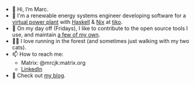 - 🦥 Hi, I’m Marc.
- 🌱 I'm a renewable energy systems engineer developing software for a [virtual power plant](https://www.youtube.com/watch?v=r_kmmAt6CQE) with [Haskell](https://www.haskell.org/) & [Nix](https://nixos.org/) at [tiko](https://tiko.energy).
- 👀 On my day off (Fridays), I like to contribute to the open source tools I use, and maintain [a few of my own](https://github.com/MrcJkb?tab=repositories&q=&type=source&language=&sort=).
- 🏃‍♂️ I love running in the forest (and sometimes just walking with my two cats).
- 📫 How to reach me: 
  * Matrix: @mrcjk:matrix.org
  * [LinkedIn](https://www.linkedin.com/in/marc-jakobi/)
- 📝 Check out [my blog](https://mrcjkb.dev).

<!---
MrcJkb/MrcJkb is a ✨ special ✨ repository because its `README.md` (this file) appears on your GitHub profile.
You can click the Preview link to take a look at your changes.
--->
